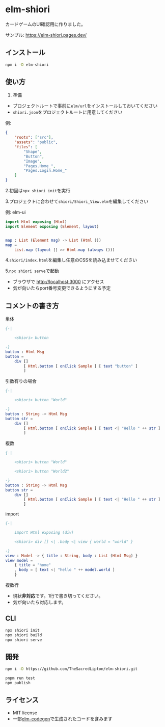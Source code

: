 # elm-shiori

カードゲームのUI確認用に作りました。

サンプル: <https://elm-shiori.pages.dev/>

## インストール

```sh
npm i -D elm-shiori
```

## 使い方

1. 準備

- プロジェクトルートで事前に`elm/url`をインストールしておいてください
- `shiori.json`をプロジェクトルートに用意してください

例:

```json
{
    "roots": ["src"],
    "assets": "public",
    "files": [
        "Shape",
        "Button",
        "Image",
        "Pages.Home_",
        "Pages.Login.Home_"
    ]
}
```

2.初回は`npx shiori init`を実行

3.プロジェクトに合わせて`shiori/Shiori_View.elm`を編集してください

例: elm-ui

```elm
import Html exposing (Html)
import Element exposing (Element, layout)


map : List (Element msg) -> List (Html ())
map =
    List.map (layout [] >> Html.map (always ()))
```

4.`shiori/index.html`を編集し任意のCSSを読み込ませてください

5.`npx shiori serve`で起動

- ブラウザで <http://localhost:3000> にアクセス
- 気が向いたらport番号変更できるようにする予定

## コメントの書き方

単体

```elm
{-|

    <shiori> button

-}
button : Html Msg
button =
    div []
        [ Html.button [ onClick Sample ] [ text "button" ]
        ]
```

引数有りの場合

```elm
{-|

    <shiori> button "World"

-}
button : String -> Html Msg
button str =
    div []
        [ Html.button [ onClick Sample ] [ text <| "Hello " ++ str ]
        ]
```

複数

```elm
{-|

    <shiori> button "World"

    <shiori> button "World2"

-}
button : String -> Html Msg
button str =
    div []
        [ Html.button [ onClick Sample ] [ text <| "Hello " ++ str ]
        ]
```

import

```elm
{-|

    import Html exposing (div)

    <shiori> div [] <| .body <| view { world = "world" }

-}
view : Model -> { title : String, body : List (Html Msg) }
view model =
    { title = "home"
    , body = [ text <| "hello " ++ model.world ]
    }

```

複数行

- 現状**非対応**です。1行で書き切ってください。
- 気が向いたら対応します。

## CLI

```sh
npx shiori init
npx shiori build
npx shiori serve
```

## 開発

```sh
npm i -D https://github.com/TheSacredLipton/elm-shiori.git
```

```sh
pnpm run test
npm publish
```

## ライセンス

- MIT license
- 一部[elm-codegen](https://github.com/mdgriffith/elm-codegen)で生成されたコードを含みます
